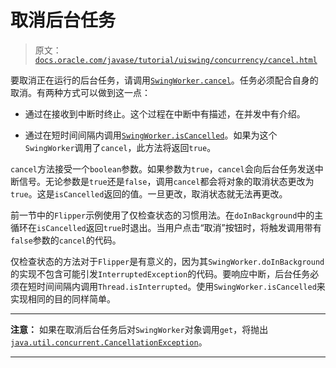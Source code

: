 # 取消后台任务

> 原文：[`docs.oracle.com/javase/tutorial/uiswing/concurrency/cancel.html`](https://docs.oracle.com/javase/tutorial/uiswing/concurrency/cancel.html)

要取消正在运行的后台任务，请调用[`SwingWorker.cancel`](https://docs.oracle.com/javase/8/docs/api/javax/swing/SwingWorker.html#cancel-boolean-)。任务必须配合自身的取消。有两种方式可以做到这一点：

+   通过在接收到中断时终止。这个过程在中断中有描述，在并发中有介绍。

+   通过在短时间间隔内调用[`SwingWorker.isCancelled`](https://docs.oracle.com/javase/8/docs/api/javax/swing/SwingWorker.html#isCancelled--)。如果为这个`SwingWorker`调用了`cancel`，此方法将返回`true`。

`cancel`方法接受一个`boolean`参数。如果参数为`true`，`cancel`会向后台任务发送中断信号。无论参数是`true`还是`false`，调用`cancel`都会将对象的取消状态更改为`true`。这是`isCancelled`返回的值。一旦更改，取消状态就无法再更改。

前一节中的`Flipper`示例使用了仅检查状态的习惯用法。在`doInBackground`中的主循环在`isCancelled`返回`true`时退出。当用户点击“取消”按钮时，将触发调用带有`false`参数的`cancel`的代码。

仅检查状态的方法对于`Flipper`是有意义的，因为其`SwingWorker.doInBackground`的实现不包含可能引发`InterruptedException`的代码。要响应中断，后台任务必须在短时间间隔内调用`Thread.isInterrupted`。使用`SwingWorker.isCancelled`来实现相同的目的同样简单。

* * *

**注意：** 如果在取消后台任务后对`SwingWorker`对象调用`get`，将抛出[`java.util.concurrent.CancellationException`](https://docs.oracle.com/javase/8/docs/api/java/util/concurrent/CancellationException.html)。

* * *

